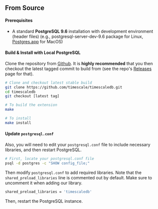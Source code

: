 ## From Source <a id="installation-source"></a>

#### Prerequisites

- A standard **PostgreSQL 9.6** installation with development environment
(header files) (e.g., postgresql-server-dev-9.6 package for
Linux, [Postgres.app][] for MacOS)

#### Build & Install with Local PostgreSQL

Clone the repository from [Github][github-timescale]. It is **highly
recommended** that you then checkout the latest tagged commit to
build from (see the repo's [Releases][github-releases] page for that).

```bash
# Clone and checkout latest stable build
git clone https://github.com/timescale/timescaledb.git
cd timescaledb
git checkout [latest tag]

# To build the extension
make

# To install
make install
```

#### Update `postgresql.conf`

Also, you will need to edit your `postgresql.conf` file to include
necessary libraries, and then restart PostgreSQL.

```bash
# First, locate your postgresql.conf file
psql -d postgres -c "SHOW config_file;"
```

Then modify `postgresql.conf` to add required libraries.  Note that
the `shared_preload_libraries` line is commented out by default.
Make sure to uncomment it when adding our library.

```bash
shared_preload_libraries = 'timescaledb'
```

Then, restart the PostgreSQL instance.

[Postgres.app]: https://postgresapp.com
[github-timescale]: https://github.com/timescale/timescaledb
[github-releases]: https://github.com/timescale/timescaledb/releases
